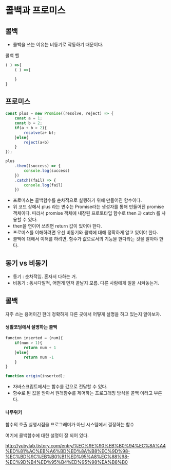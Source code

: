 # 콜백과 프로미스

## 콜백

- 콜백을 쓰는 이유는 비동기로 작동하기 때문이다. 

콜백 헬

```javascript
( ) =>{
    ( ) =>{

    }
}
```

## 프로미스

```javascript
const plus = new Promise((resolve, reject) => {
    const a = 1;
    const b = 2;
    if(a + b > 2){
        resolve(a+ b);
    }else{
        reject(a+b)
    }
});

plus
    .then((success) => {
        console.log(success)
    })
    .catch((fail) => {
        console.log(fail)
    })
```

- 프로미스는 콜백함수를 순차적으로 실행하기 위해 만들어진 함수이다. 
- 위 코드 상에서 plus 라는 변수는 Promise라는 생성자를 통해 만들어진 promise 객체이다. 따라서 promise 객체에 내장된 프로토타입 함수로 then 과 catch 를 사용할 수 있다. 
- then을 연이어 쓰려면 return 값이 있어야 한다. 
- 프로미스를 이해하려면 우선 비동기와 콜백에 대해 정확하게 알고 있어야 한다. 
- 콜백에 대해서 이해를 하려면, 함수가 값으로서의 기능을 한다라는 것을 알아야 한다. 

## 동기 vs 비동기

- 동기 : 순차적임. 혼자서 다하는 거.
- 비동기 : 동시다발적, 어떤게 먼저 끝날지 모름. 다른 사람에게 일을 시켜놓는거.

## 콜백

자주 쓰는 용어이긴 한데 정확하게 다른 곳에서 어떻게 설명을 하고 있는지 알아보자. 

#### 생활코딩에서 설명하는 콜백

```javascript
funcion inserted = (num){
    if(num > 1){
        return num + 1    
    }else{
        return num -1
    }   
}

function origin(inserted);
```

- 자바스크립트에서는 함수를 값으로 전달할 수 있다. 
- 함수로 된 값을 받아서 원래함수를 제어하는 프로그래밍 방식을 콜백 이라고 부른다. 

#### 나무위키

함수의 호출 실행시점을 프로그래머가 아닌 시스템에서 결정하는 함수

여기에 콜백함수에 대한 설명이 잘 되어 있다. 

http://yubylab.tistory.com/entry/%EC%9E%90%EB%B0%94%EC%8A%A4%ED%81%AC%EB%A6%BD%ED%8A%B8%EC%9D%98-%EC%BD%9C%EB%B0%B1%ED%95%A8%EC%88%98-%EC%9D%B4%ED%95%B4%ED%95%98%EA%B8%B0